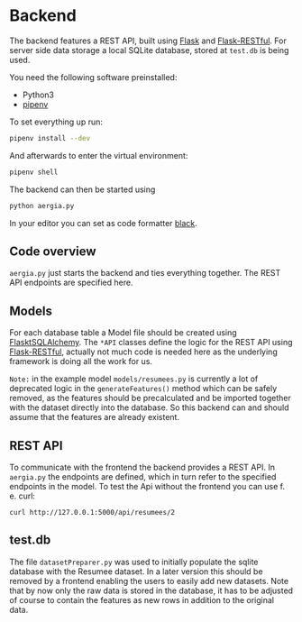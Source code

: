 # Backend
The backend features a REST API, built using [Flask](https://flask.palletsprojects.com/) and [Flask-RESTful](https://flask-restful.readthedocs.io/). 
For server side data storage a local SQLite database, stored at `test.db` is being used.

You need the following software preinstalled:

* Python3
* [pipenv](https://pipenv.pypa.io/en/latest/install/#installing-pipenv)

To set everything up run:

```bash
pipenv install --dev
```

And afterwards to enter the virtual environment:

```bash
pipenv shell
```

The backend can then be started using

```bash
python aergia.py
```

In your editor you can set as code formatter [black](https://github.com/psf/black).

## Code overview
`aergia.py` just starts the backend and ties everything together. The REST API endpoints are specified here.

## Models
For each database table a Model file should be created using [FlasktSQLAlchemy](https://flask-sqlalchemy.palletsprojects.com/).
The `*API` classes define the logic for the REST API using [Flask-RESTful](https://flask-restful.readthedocs.io/), actually not much code is needed here as the underlying framework is doing all the work for us.

`Note:` in the example model `models/resumees.py` is currently a lot of deprecated logic in the `generateFeatures()` method which can be safely removed, as the features should be precalculated and be imported together with the dataset directly into the database. 
So this backend can and should assume that the features are already existent.

## REST API
To communicate with the frontend the backend provides a REST API.
In `aergia.py` the endpoints are defined, which in turn refer to the specified endpoints in the model.
To test the Api without the frontend you can use f. e. curl:
```
curl http://127.0.0.1:5000/api/resumees/2
```

## test.db
The file `datasetPreparer.py` was used to initially populate the sqlite database with the Resumee dataset. 
In a later version this should be removed by a frontend enabling the users to easily add new datasets.
Note that by now only the raw data is stored in the database, it has to be adjusted of course to contain the features as new rows in addition to the original data.
